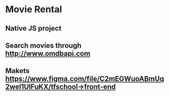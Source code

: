 # Movie Rental
## Native JS project
## Search movies through http://www.omdbapi.com
## Makets https://www.figma.com/file/C2mEGWuoABmUq2wel1UlFuKX/tfschool→front-end
